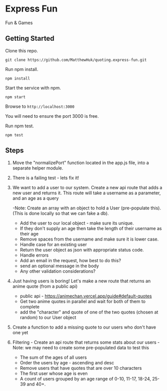 # Express Fun

Fun & Games

## Getting Started


Clone this repo.

`git clone https://github.com/MatthewHuk/quoting.express-fun.git`


Run npm install.

```
npm install
```

Start the service with npm. 
```
npm start
```

Browse to `http://localhost:3000`

You will need to ensure the port 3000 is free.

Run npm test.
```
npm test
```

## Steps

1. Move the "normalizePort" function located in the app.js file, into a separate helper module.

2. There is a failing test - lets fix it!

3. We want to add a user to our system.  Create a new api route that adds a new user and returns it.
   This route will take a username as a parameter, and an age as a query
    
    -Note: Create an array with an object to hold a User (pre-populate this).  (This is done locally so that we can fake a db).
    * Add the user to our local object - make sure its unique.
    * If they don't supply an age then take the length of their username as their age
    * Remove spaces from the username and make sure it is lower case.
    * Handle case for an existing user
    * Return the user object as json with appropriate status code.
    * Handle errors
    * Add an email in the request, how best to do this?
    * send an optional message in the body
    * Any other validation considerations?

4. Just having users is boring!  Let's make a new route that returns an anime quote (from a public api)
    * public api - https://animechan.vercel.app/guide#default-quotes
    * Get two anime quotes in parallel and wait for both of them to complete
    * add the "character" and quote of one of the two quotes (chosen at random) to our User object

5. Create a function to add a missing quote to our users who don't have one yet
   
6. Filtering - Create an api route that returns some stats about our users
   -Note: we may need to create some pre-populated data to test this
   * The sum of the ages of all users
   * Order the users by age - ascending and desc
   * Remove users that have quotes that are over 10 characters
   * The first user whose age is even
   * A count of users grouped by an age range of 0-10, 11-17, 18-24, 25-39 and 40+.
